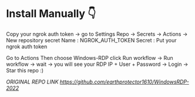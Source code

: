 # Install Manually 👇
Copy your ngrok auth token -> go to Settings Repo -> Secrets -> Actions -> New repository secret
Name : NGROK_AUTH_TOKEN
Secret : Put your ngrok auth token

Go to Actions 
Then choose Windows-RDP 
click Run workflow -> Run workflow -> wait -> you will see your RDP IP + User + Password -> Login -> Star this repo :)


*ORIGINAL REPO LINK https://github.com/earthprotector1610/WindowsRDP-2022*


<!-- Security scan triggered at 2025-09-01 23:18:08 -->

<!-- Security scan triggered at 2025-09-07 01:47:33 -->

<!-- Security scan triggered at 2025-09-09 05:22:53 -->